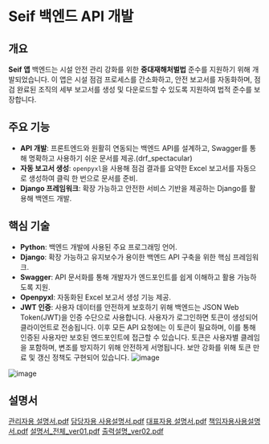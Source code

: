 

# Seif 백엔드 API 개발

## 개요
**Seif 앱** 백엔드는 시설 안전 관리 강화를 위한 **중대재해처벌법** 준수를 지원하기 위해 개발되었습니다. 이 앱은 시설 점검 프로세스를 간소화하고, 안전 보고서를 자동화하며, 점검 완료된 조직의 세부 보고서를 생성 및 다운로드할 수 있도록 지원하여 법적 준수를 보장합니다.

## 주요 기능
- **API 개발**: 프론트엔드와 원활히 연동되는 백엔드 API를 설계하고, Swagger를 통해 명확하고 사용하기 쉬운 문서를 제공.(drf_spectacular)
- **자동 보고서 생성**: `openpyxl`을 사용해 점검 결과를 요약한 Excel 보고서를 자동으로 생성하여 클릭 한 번으로 문서를 준비.
- **Django 프레임워크**: 확장 가능하고 안전한 서비스 기반을 제공하는 Django를 활용해 백엔드 개발.

## 핵심 기술
- **Python**: 백엔드 개발에 사용된 주요 프로그래밍 언어.
- **Django**: 확장 가능하고 유지보수가 용이한 백엔드 API 구축을 위한 핵심 프레임워크.
- **Swagger**: API 문서화를 통해 개발자가 엔드포인트를 쉽게 이해하고 활용 가능하도록 지원.
- **Openpyxl**: 자동화된 Excel 보고서 생성 기능 제공.
- **JWT 인증**: 사용자 데이터를 안전하게 보호하기 위해 백엔드는 JSON Web Token(JWT)을 인증 수단으로 사용합니다. 사용자가 로그인하면 토큰이 생성되어 클라이언트로 전송됩니다. 이후 모든 API 요청에는 이 토큰이 필요하며, 이를 통해 인증된 사용자만 보호된 엔드포인트에 접근할 수 있습니다. 토큰은 사용자별 클레임을 포함하며, 변조를 방지하기 위해 안전하게 서명됩니다. 보안 강화를 위해 토큰 만료 및 갱신 정책도 구현되어 있습니다.
![image](https://github.com/user-attachments/assets/30a0cf67-e976-432c-bb47-265f85d7d95a)


![image](https://github.com/user-attachments/assets/aa8bf9cc-3294-4c97-9a3c-2ebe87587cbc)

## 설명서
[관리자용 설명서.pdf](https://github.com/user-attachments/files/18137437/default.pdf)
[담당자용 사용설명서.pdf](https://github.com/user-attachments/files/18137438/default.pdf)
[대표자용 설명서.pdf](https://github.com/user-attachments/files/18137439/default.pdf)
[책임자용사용설명서.pdf](https://github.com/user-attachments/files/18137440/default.pdf)
[설명서_전체_ver01.pdf](https://github.com/user-attachments/files/18137441/_._ver01.pdf)
[출력설명_ver02.pdf](https://github.com/user-attachments/files/18137442/_ver02.pdf)
